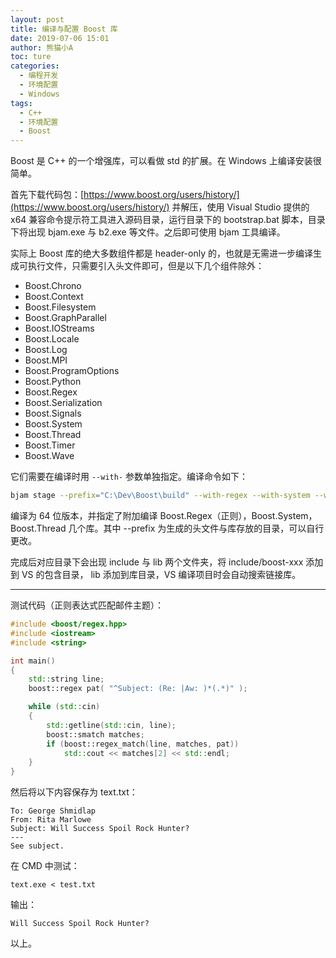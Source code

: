 ```yaml
---
layout: post
title: 编译与配置 Boost 库
date: 2019-07-06 15:01
author: 熊猫小A
toc: ture
categories: 
  - 编程开发
  - 环境配置
  - Windows
tags:
  - C++
  - 环境配置
  - Boost
---
```


Boost 是 C++ 的一个增强库，可以看做 std 的扩展。在 Windows 上编译安装很简单。

首先下载代码包：[https://www.boost.org/users/history/](https://www.boost.org/users/history/) 并解压，使用 Visual Studio 提供的 x64 兼容命令提示符工具进入源码目录，运行目录下的 bootstrap.bat 脚本，目录下将出现 bjam.exe 与 b2.exe 等文件。之后即可使用 bjam 工具编译。

实际上 Boost 库的绝大多数组件都是 header-only 的，也就是无需进一步编译生成可执行文件，只需要引入头文件即可，但是以下几个组件除外：

- Boost.Chrono
- Boost.Context
- Boost.Filesystem
- Boost.GraphParallel
- Boost.IOStreams
- Boost.Locale
- Boost.Log
- Boost.MPI
- Boost.ProgramOptions
- Boost.Python
- Boost.Regex
- Boost.Serialization
- Boost.Signals
- Boost.System
- Boost.Thread
- Boost.Timer
- Boost.Wave

它们需要在编译时用 `--with-` 参数单独指定。编译命令如下：

```bash
bjam stage --prefix="C:\Dev\Boost\build" --with-regex --with-system --with-thread address-model=64 --build-type=complete debug release install
```

编译为 64 位版本，并指定了附加编译 Boost.Regex（正则），Boost.System，Boost.Thread 几个库。其中 --prefix 为生成的头文件与库存放的目录，可以自行更改。

完成后对应目录下会出现 include 与 lib 两个文件夹，将 include/boost-xxx 添加到 VS 的包含目录， lib 添加到库目录，VS 编译项目时会自动搜索链接库。

---

测试代码（正则表达式匹配邮件主题）：

```c++
#include <boost/regex.hpp>
#include <iostream>
#include <string>

int main()
{
    std::string line;
    boost::regex pat( "^Subject: (Re: |Aw: )*(.*)" );

    while (std::cin)
    {
        std::getline(std::cin, line);
        boost::smatch matches;
        if (boost::regex_match(line, matches, pat))
            std::cout << matches[2] << std::endl;
    }
}
```

然后将以下内容保存为 text.txt：

```
To: George Shmidlap
From: Rita Marlowe
Subject: Will Success Spoil Rock Hunter?
---
See subject.
```

在 CMD 中测试：

```
text.exe < test.txt
```

输出：

```
Will Success Spoil Rock Hunter?
```

以上。